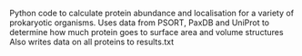 Python code to calculate protein abundance and localisation for a variety of prokaryotic organisms.
Uses data from PSORT, PaxDB and UniProt to determine how much protein goes to surface area and volume structures
Also writes data on all proteins to results.txt

